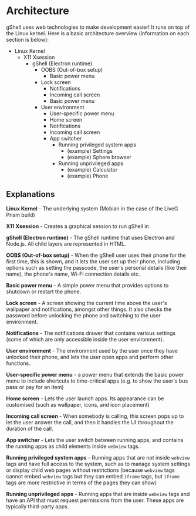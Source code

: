 # Architecture
gShell uses web technologies to make development easier! It runs on top of the Linux kernel. Here is a basic architecture overview (information on each section is below):

- Linux Kernel
  - X11 Xsession
    - gShell (Electron runtime)
      - OOBS (Out-of-box setup)
        - Basic power menu
      - Lock screen
        - Notifications
        - Incoming call screen
        - Basic power menu
      - User environment
        - User-specific power menu
        - Home screen
        - Notifications
        - Incoming call screen
        - App switcher
          - Running privileged system apps
            - (example) Settings
            - (example) Sphere browser
          - Running unprivileged apps
            - (example) Calculator
            - (example) Phone

## Explanations
**Linux Kernel** - The underlying system (Mobian in the case of the LiveG Prism build)

**X11 Xsession** - Creates a graphical session to run gShell in

**gShell (Electron runtime)** - The gShell runtime that uses Electron and Node.js. All child layers are represented in HTML.

**OOBS (Out-of-box setup)** - When the gShell user uses their phone for the first time, this is shown, and it lets the user set up their phone, including options such as setting the passcode, the user's personal details (like their name), the phone's name, Wi-Fi connection details etc.

**Basic power menu** - A simple power menu that provides options to shutdown or restart the phone.

**Lock screen** - A screen showing the current time above the user's wallpaper and notifications, amongst other things. It also checks the password before unlocking the phone and switching to the user environment.

**Notifications** - The notifications drawer that contains various settings (some of which are only accessible inside the user environment).

**User environment** - The environment used by the user once they have unlocked their phone, and lets the user open apps and perform other functions.

**User-specific power menu** - a power menu that extends the basic power menu to include shortcuts to time-critical apps (e.g. to show the user's bus pass or pay for an item)

**Home screen** - Lets the user launch apps. Its appearance can be customised (such as wallpaper, icons, and icon placement)

**Incoming call screen** - When somebody is calling, this screen pops up to let the user answer the call, and then it handles the UI throughout the duration of the call.

**App switcher** - Lets the user switch between running apps, and contains the running apps as child elements inside ```webview``` tags.

**Running privileged system apps** - Running apps that are not inside ```webview``` tags and have full access to the system, such as to manage system settings or display child web pages without restrictions (because ```webview``` tags cannot embed ```webview``` tags but they can embed ```iframe``` tags, but ```iframe``` tags are more restrictive in terms of the pages they can show)

**Running unprivileged apps** - Running apps that are inside ```webview``` tags and have an API that must request permissions from the user. These apps are typically third-party apps.
